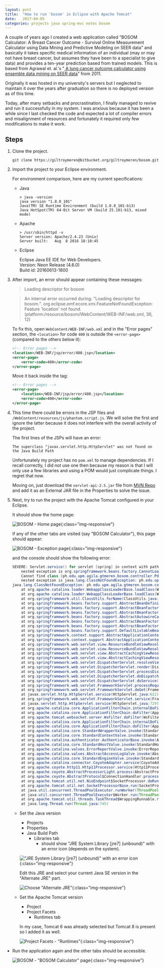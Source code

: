 ```yaml
---
layout: post
title:  "How to run 'bosom' in Eclipse with Apache Tomcat"
date:   2017-04-05
categories: projects java spring-mvc notes bosom
---
```


A couple of years ago I created a web application called "BOSOM Calculator: A Breast Cancer Outcome - Survival Online Measurement Calculator using Data Mining and Predictive Modeling on SEER data" and basically it takes specific medical information of an individual (may or may not have breast cancer, but assumes they have been to a specialist to give data) and provides a ten-year prediction based from trained models. This is based from Agrawal et. al.'s "[
A lung cancer outcome calculator using ensemble data mining on SEER data](http://dl.acm.org/citation.cfm?id=2003356)" from 2011.

Originally it was hosted in my university's servers but I neglected to maintain it over the years after graduation so there is no deployed version as of this time.

Today, after many setbacks and procrastination, I finally managed to revive and run it successfully in my system. I was anxious because it has been a while since I last checked the code and expected a lot of compiler errors and misalignment of resources and fortunately it required only few modifications to make it work.

## Steps

1.  Clone the project.

        git clone https://giltroymeren@bitbucket.org/giltroymeren/bosom.git

2.  Import the project to your Eclipse environment.

    For environment comparison, here are my current specifications:

    *   Java

            > java -version
            java version "1.8.0_101"
            Java(TM) SE Runtime Environment (build 1.8.0_101-b13)
            Java HotSpot(TM) 64-Bit Server VM (build 25.101-b13, mixed mode)

    *   Apache

            > /usr/sbin/httpd -v
            Server version: Apache/2.4.23 (Unix)
            Server built:   Aug  8 2016 18:10:45

    *   Eclipse

        Eclipse Java EE IDE for Web Developers.<br/>
        Version: Neon Release (4.6.0)<br/>
        Build id: 20160613-1800

3.  After import, an error should appear containing these messages:

    > Loading descriptor for bosom

    > An internal error occurred during: "Loading descriptor for bosom.".
    org.eclipse.emf.ecore.xmi.FeatureNotFoundException: Feature 'location' not found. (platform:/resource/bosom/WebContent/WEB-INF/web.xml, 36, 12)

    To fix this, open `WebContent/WEB-INF/web.xml` and in the "Error pages" section, the `<location>` for code `400` is outside the `<error-page>` (compared to the others below it):

    ~~~ xml
    <!-- Error pages -->
    <location>/WEB-INF/jsp/error/400.jsp</location>
    <error-page>
        <error-code>400</error-code>
    </error-page>
    ~~~

    Move it back inside the tag:

    ~~~ xml
    <!-- Error pages -->
    <error-page>
        <location>/WEB-INF/jsp/error/400.jsp</location>
        <error-code>400</error-code>
    </error-page>
    ~~~

4.  This time there could be errors in the JSP files and `/WebContent/resources/js/phantom.script.js`. We will solve the first and ignore the latter because it does not interfere with the overall activity of the project.

    The first lines of the JSPs will have an error:

        The superclass "javax.servlet.http.HttpServlet" was not found on the Java Build Path

    Unfortunately my project has no `pom.xml` to manage dependencies. If I recall correctly, I did not use one then because my reason is that I will only use a few libraries and using a POM would just complicate things. I regret that now.

    Moving on, just download the `servlet-api-2.5.jar` file from [MVN Repo](https://mvnrepository.com/artifact/javax.servlet/servlet-api/2.5) and add it as an External JAR file in the Properties to solve the issue.

5.  Next, try to run the project with the Apache Tomcat configured in your Eclipse.

    It should show the home page:

    ![BOSOM - Home page](/assets/images/posts/2017-04-05-how-to-run-bosom-in-eclipse-with-apache-tomcat/pages/home.png){:class="img-responsive"}

    If any of the other tabs are visited (say "BOSOM Calculator"), this page should appear:

    ![BOSOM - Exception page](/assets/images/posts/2017-04-05-how-to-run-bosom-in-eclipse-with-apache-tomcat/pages/exception.png){:class="img-responsive"}

    and the console should show the following error:

    ~~~ java
    SEVERE: Servlet.service() for servlet [spring] in context with path [/bosom] threw exception [Request processing failed;
        nested exception is org.springframework.beans.factory.CannotLoadBeanClassException:
        Cannot find class [ph.edu.upm.agila.gtmeren.bosom.controller.PdfController] for bean with name 'pdfView' defined in null;
        nested exception is java.lang.ClassNotFoundException: ph.edu.upm.agila.gtmeren.bosom.controller.PdfController] with root cause
    java.lang.ClassNotFoundException: ph.edu.upm.agila.gtmeren.bosom.controller.PdfController
        at org.apache.catalina.loader.WebappClassLoaderBase.loadClass(WebappClassLoaderBase.java:1284)
        at org.apache.catalina.loader.WebappClassLoaderBase.loadClass(WebappClassLoaderBase.java:1118)
        at org.springframework.util.ClassUtils.forName(ClassUtils.java:257)
        at org.springframework.beans.factory.support.AbstractBeanDefinition.resolveBeanClass(AbstractBeanDefinition.java:416)
        at org.springframework.beans.factory.support.AbstractBeanFactory.doResolveBeanClass(AbstractBeanFactory.java:1302)
        at org.springframework.beans.factory.support.AbstractBeanFactory.resolveBeanClass(AbstractBeanFactory.java:1273)
        at org.springframework.beans.factory.support.AbstractAutowireCapableBeanFactory.predictBeanType(AbstractAutowireCapableBeanFactory.java:575)
        at org.springframework.beans.factory.support.AbstractBeanFactory.isFactoryBean(AbstractBeanFactory.java:1350)
        at org.springframework.beans.factory.support.AbstractBeanFactory.isFactoryBean(AbstractBeanFactory.java:916)
        at org.springframework.beans.factory.support.DefaultListableBeanFactory.preInstantiateSingletons(DefaultListableBeanFactory.java:609)
        at org.springframework.context.support.AbstractApplicationContext.finishBeanFactoryInitialization(AbstractApplicationContext.java:932)
        at org.springframework.context.support.AbstractApplicationContext.refresh(AbstractApplicationContext.java:479)
        at org.springframework.web.servlet.view.ResourceBundleViewResolver.initFactory(ResourceBundleViewResolver.java:251)
        at org.springframework.web.servlet.view.ResourceBundleViewResolver.loadView(ResourceBundleViewResolver.java:194)
        at org.springframework.web.servlet.view.AbstractCachingViewResolver.createView(AbstractCachingViewResolver.java:241)
        at org.springframework.web.servlet.view.AbstractCachingViewResolver.resolveViewName(AbstractCachingViewResolver.java:153)
        at org.springframework.web.servlet.DispatcherServlet.resolveViewName(DispatcherServlet.java:1239)
        at org.springframework.web.servlet.DispatcherServlet.render(DispatcherServlet.java:1188)
        at org.springframework.web.servlet.DispatcherServlet.processDispatchResult(DispatcherServlet.java:992)
        at org.springframework.web.servlet.DispatcherServlet.doDispatch(DispatcherServlet.java:939)
        at org.springframework.web.servlet.DispatcherServlet.doService(DispatcherServlet.java:856)
        at org.springframework.web.servlet.FrameworkServlet.processRequest(FrameworkServlet.java:936)
        at org.springframework.web.servlet.FrameworkServlet.doGet(FrameworkServlet.java:827)
        at javax.servlet.http.HttpServlet.service(HttpServlet.java:622)
        at org.springframework.web.servlet.FrameworkServlet.service(FrameworkServlet.java:812)
        at javax.servlet.http.HttpServlet.service(HttpServlet.java:729)
        at org.apache.catalina.core.ApplicationFilterChain.internalDoFilter(ApplicationFilterChain.java:230)
        at org.apache.catalina.core.ApplicationFilterChain.doFilter(ApplicationFilterChain.java:165)
        at org.apache.tomcat.websocket.server.WsFilter.doFilter(WsFilter.java:52)
        at org.apache.catalina.core.ApplicationFilterChain.internalDoFilter(ApplicationFilterChain.java:192)
        at org.apache.catalina.core.ApplicationFilterChain.doFilter(ApplicationFilterChain.java:165)
        at org.apache.catalina.core.StandardWrapperValve.invoke(StandardWrapperValve.java:198)
        at org.apache.catalina.core.StandardContextValve.invoke(StandardContextValve.java:108)
        at org.apache.catalina.authenticator.AuthenticatorBase.invoke(AuthenticatorBase.java:522)
        at org.apache.catalina.core.StandardHostValve.invoke(StandardHostValve.java:140)
        at org.apache.catalina.valves.ErrorReportValve.invoke(ErrorReportValve.java:79)
        at org.apache.catalina.valves.AbstractAccessLogValve.invoke(AbstractAccessLogValve.java:620)
        at org.apache.catalina.core.StandardEngineValve.invoke(StandardEngineValve.java:87)
        at org.apache.catalina.connector.CoyoteAdapter.service(CoyoteAdapter.java:349)
        at org.apache.coyote.http11.Http11Processor.service(Http11Processor.java:1110)
        at org.apache.coyote.AbstractProcessorLight.process(AbstractProcessorLight.java:66)
        at org.apache.coyote.AbstractProtocol$ConnectionHandler.process(AbstractProtocol.java:785)
        at org.apache.tomcat.util.net.NioEndpoint$SocketProcessor.doRun(NioEndpoint.java:1425)
        at org.apache.tomcat.util.net.SocketProcessorBase.run(SocketProcessorBase.java:49)
        at java.util.concurrent.ThreadPoolExecutor.runWorker(ThreadPoolExecutor.java:1142)
        at java.util.concurrent.ThreadPoolExecutor$Worker.run(ThreadPoolExecutor.java:617)
        at org.apache.tomcat.util.threads.TaskThread$WrappingRunnable.run(TaskThread.java:61)
        at java.lang.Thread.run(Thread.java:745)
    ~~~

    *   Set the Java version

        * Projects
        * Properties
        * Java Build Path
            * Libraries tab
                * should show "JRE System Library [jre7] (unbound)" with an error icon (depends on the system).

        !["JRE System Library [jre7] (unbound)" with an error icon](/assets/images/posts/2017-04-05-how-to-run-bosom-in-eclipse-with-apache-tomcat/eclipse/libraries-jre-with-error.png){:class="img-responsive"}

        Edit this JRE and select your current Java SE version in the "Alternate JRE" part.

        ![Choose "Alternate JRE"](/assets/images/posts/2017-04-05-how-to-run-bosom-in-eclipse-with-apache-tomcat/eclipse/jre-system-library-alternate-jre.png){:class="img-responsive"}

    *   Set the Apache Tomcat version

        * Project
        * Project Facets
            * Runtimes tab

        In my case, Tomcat 6 was already selected but Tomcat 8 is present so I added it as well.

        ![Project Facets - "Runtimes"](/assets/images/posts/2017-04-05-how-to-run-bosom-in-eclipse-with-apache-tomcat/eclipse/project-facets-runtimes.png){:class="img-responsive"}


*   Run the application again and the other tabs should be accessible.

    ![BOSOM - "BOSOM Calculator" page](/assets/images/posts/2017-04-05-how-to-run-bosom-in-eclipse-with-apache-tomcat/pages/bosom-calculator.png){:class="img-responsive"}
